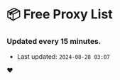 # :package: Free Proxy List
### Updated every 15 minutes.

- Last updated: `2024-08-28 03:07`

:heart:
